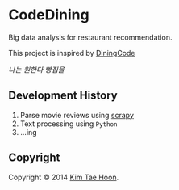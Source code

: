 CodeDining
==========

Big data analysis for restaurant recommendation.

This project is inspired by [DiningCode](http://www.diningcode.com/)

*나는 원한다 빵집을*


Development History
-------------------

1. Parse movie reviews using [scrapy](http://scrapy.org/)
2. Text processing using `Python`
3. ...ing


Copyright
---------

Copyright © 2014 [Kim Tae Hoon](http://carpedm20.github.io).
